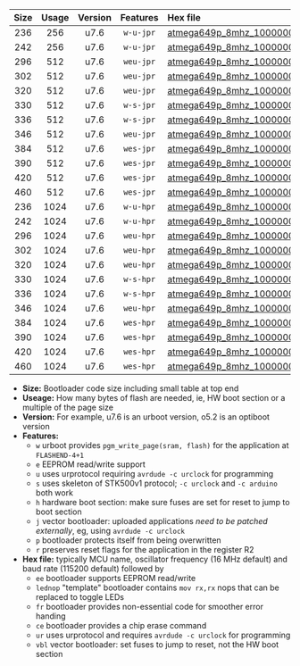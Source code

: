 |Size|Usage|Version|Features|Hex file|
|:-:|:-:|:-:|:-:|:--|
|236|256|u7.6|`w-u-jpr`|[atmega649p_8mhz_1000000bps_ur_vbl.hex](https://raw.githubusercontent.com/stefanrueger/urboot/main/atmega649p_8mhz_1000000bps_ur_vbl.hex)|
|242|256|u7.6|`w-u-jpr`|[atmega649p_8mhz_1000000bps_lednop_ur_vbl.hex](https://raw.githubusercontent.com/stefanrueger/urboot/main/atmega649p_8mhz_1000000bps_lednop_ur_vbl.hex)|
|296|512|u7.6|`weu-jpr`|[atmega649p_8mhz_1000000bps_ee_ur_vbl.hex](https://raw.githubusercontent.com/stefanrueger/urboot/main/atmega649p_8mhz_1000000bps_ee_ur_vbl.hex)|
|302|512|u7.6|`weu-jpr`|[atmega649p_8mhz_1000000bps_ee_lednop_ur_vbl.hex](https://raw.githubusercontent.com/stefanrueger/urboot/main/atmega649p_8mhz_1000000bps_ee_lednop_ur_vbl.hex)|
|320|512|u7.6|`weu-jpr`|[atmega649p_8mhz_1000000bps_ee_lednop_fr_ur_vbl.hex](https://raw.githubusercontent.com/stefanrueger/urboot/main/atmega649p_8mhz_1000000bps_ee_lednop_fr_ur_vbl.hex)|
|330|512|u7.6|`w-s-jpr`|[atmega649p_8mhz_1000000bps_vbl.hex](https://raw.githubusercontent.com/stefanrueger/urboot/main/atmega649p_8mhz_1000000bps_vbl.hex)|
|336|512|u7.6|`w-s-jpr`|[atmega649p_8mhz_1000000bps_lednop_vbl.hex](https://raw.githubusercontent.com/stefanrueger/urboot/main/atmega649p_8mhz_1000000bps_lednop_vbl.hex)|
|346|512|u7.6|`weu-jpr`|[atmega649p_8mhz_1000000bps_ee_lednop_fr_ce_ur_vbl.hex](https://raw.githubusercontent.com/stefanrueger/urboot/main/atmega649p_8mhz_1000000bps_ee_lednop_fr_ce_ur_vbl.hex)|
|384|512|u7.6|`wes-jpr`|[atmega649p_8mhz_1000000bps_ee_vbl.hex](https://raw.githubusercontent.com/stefanrueger/urboot/main/atmega649p_8mhz_1000000bps_ee_vbl.hex)|
|390|512|u7.6|`wes-jpr`|[atmega649p_8mhz_1000000bps_ee_lednop_vbl.hex](https://raw.githubusercontent.com/stefanrueger/urboot/main/atmega649p_8mhz_1000000bps_ee_lednop_vbl.hex)|
|420|512|u7.6|`wes-jpr`|[atmega649p_8mhz_1000000bps_ee_lednop_fr_vbl.hex](https://raw.githubusercontent.com/stefanrueger/urboot/main/atmega649p_8mhz_1000000bps_ee_lednop_fr_vbl.hex)|
|460|512|u7.6|`wes-jpr`|[atmega649p_8mhz_1000000bps_ee_lednop_fr_ce_vbl.hex](https://raw.githubusercontent.com/stefanrueger/urboot/main/atmega649p_8mhz_1000000bps_ee_lednop_fr_ce_vbl.hex)|
|236|1024|u7.6|`w-u-hpr`|[atmega649p_8mhz_1000000bps_ur.hex](https://raw.githubusercontent.com/stefanrueger/urboot/main/atmega649p_8mhz_1000000bps_ur.hex)|
|242|1024|u7.6|`w-u-hpr`|[atmega649p_8mhz_1000000bps_lednop_ur.hex](https://raw.githubusercontent.com/stefanrueger/urboot/main/atmega649p_8mhz_1000000bps_lednop_ur.hex)|
|296|1024|u7.6|`weu-hpr`|[atmega649p_8mhz_1000000bps_ee_ur.hex](https://raw.githubusercontent.com/stefanrueger/urboot/main/atmega649p_8mhz_1000000bps_ee_ur.hex)|
|302|1024|u7.6|`weu-hpr`|[atmega649p_8mhz_1000000bps_ee_lednop_ur.hex](https://raw.githubusercontent.com/stefanrueger/urboot/main/atmega649p_8mhz_1000000bps_ee_lednop_ur.hex)|
|320|1024|u7.6|`weu-hpr`|[atmega649p_8mhz_1000000bps_ee_lednop_fr_ur.hex](https://raw.githubusercontent.com/stefanrueger/urboot/main/atmega649p_8mhz_1000000bps_ee_lednop_fr_ur.hex)|
|330|1024|u7.6|`w-s-hpr`|[atmega649p_8mhz_1000000bps.hex](https://raw.githubusercontent.com/stefanrueger/urboot/main/atmega649p_8mhz_1000000bps.hex)|
|336|1024|u7.6|`w-s-hpr`|[atmega649p_8mhz_1000000bps_lednop.hex](https://raw.githubusercontent.com/stefanrueger/urboot/main/atmega649p_8mhz_1000000bps_lednop.hex)|
|346|1024|u7.6|`weu-hpr`|[atmega649p_8mhz_1000000bps_ee_lednop_fr_ce_ur.hex](https://raw.githubusercontent.com/stefanrueger/urboot/main/atmega649p_8mhz_1000000bps_ee_lednop_fr_ce_ur.hex)|
|384|1024|u7.6|`wes-hpr`|[atmega649p_8mhz_1000000bps_ee.hex](https://raw.githubusercontent.com/stefanrueger/urboot/main/atmega649p_8mhz_1000000bps_ee.hex)|
|390|1024|u7.6|`wes-hpr`|[atmega649p_8mhz_1000000bps_ee_lednop.hex](https://raw.githubusercontent.com/stefanrueger/urboot/main/atmega649p_8mhz_1000000bps_ee_lednop.hex)|
|420|1024|u7.6|`wes-hpr`|[atmega649p_8mhz_1000000bps_ee_lednop_fr.hex](https://raw.githubusercontent.com/stefanrueger/urboot/main/atmega649p_8mhz_1000000bps_ee_lednop_fr.hex)|
|460|1024|u7.6|`wes-hpr`|[atmega649p_8mhz_1000000bps_ee_lednop_fr_ce.hex](https://raw.githubusercontent.com/stefanrueger/urboot/main/atmega649p_8mhz_1000000bps_ee_lednop_fr_ce.hex)|

- **Size:** Bootloader code size including small table at top end
- **Useage:** How many bytes of flash are needed, ie, HW boot section or a multiple of the page size
- **Version:** For example, u7.6 is an urboot version, o5.2 is an optiboot version
- **Features:**
  + `w` urboot provides `pgm_write_page(sram, flash)` for the application at `FLASHEND-4+1`
  + `e` EEPROM read/write support
  + `u` uses urprotocol requiring `avrdude -c urclock` for programming
  + `s` uses skeleton of STK500v1 protocol; `-c urclock` and `-c arduino` both work
  + `h` hardware boot section: make sure fuses are set for reset to jump to boot section
  + `j` vector bootloader: uploaded applications *need to be patched externally*, eg, using `avrdude -c urclock`
  + `p` bootloader protects itself from being overwritten
  + `r` preserves reset flags for the application in the register R2
- **Hex file:** typically MCU name, oscillator frequency (16 MHz default) and baud rate (115200 default) followed by
  + `ee` bootloader supports EEPROM read/write
  + `lednop` "template" bootloader contains `mov rx,rx` nops that can be replaced to toggle LEDs
  + `fr` bootloader provides non-essential code for smoother error handing
  + `ce` bootloader provides a chip erase command
  + `ur` uses urprotocol and requires `avrdude -c urclock` for programming
  + `vbl` vector bootloader: set fuses to jump to reset, not the HW boot section
